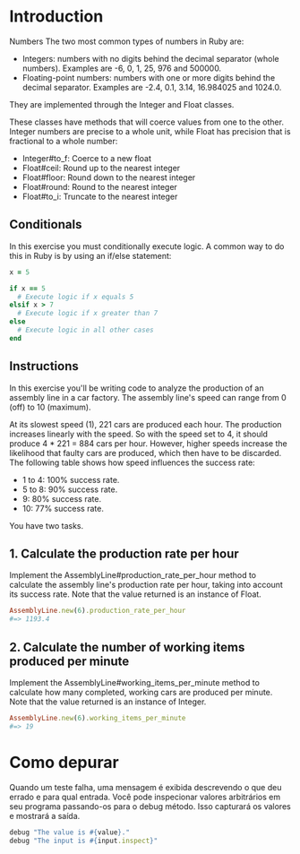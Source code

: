 # Introduction
Numbers
The two most common types of numbers in Ruby are:

- Integers: numbers with no digits behind the decimal separator (whole numbers). Examples are -6, 0, 1, 25, 976 and 500000.
- Floating-point numbers: numbers with one or more digits behind the decimal separator. Examples are -2.4, 0.1, 3.14, 16.984025 and 1024.0.

They are implemented through the Integer and Float classes.

These classes have methods that will coerce values from one to the other. Integer numbers are precise to a whole unit, while Float has precision that is fractional to a whole number:

- Integer#to_f: Coerce to a new float
- Float#ceil: Round up to the nearest integer
- Float#floor: Round down to the nearest integer
- Float#round: Round to the nearest integer
- Float#to_i: Truncate to the nearest integer

## Conditionals
In this exercise you must conditionally execute logic. A common way to do this in Ruby is by using an if/else statement:

``` ruby
x = 5

if x == 5
  # Execute logic if x equals 5
elsif x > 7
  # Execute logic if x greater than 7
else
  # Execute logic in all other cases
end
```

## Instructions
In this exercise you'll be writing code to analyze the production of an assembly line in a car factory. The assembly line's speed can range from 0 (off) to 10 (maximum).

At its slowest speed (1), 221 cars are produced each hour. The production increases linearly with the speed. So with the speed set to 4, it should produce 4 * 221 = 884 cars per hour. However, higher speeds increase the likelihood that faulty cars are produced, which then have to be discarded. The following table shows how speed influences the success rate:

- 1 to 4: 100% success rate.
- 5 to 8: 90% success rate.
- 9: 80% success rate.
- 10: 77% success rate.

You have two tasks.

## 1. Calculate the production rate per hour
Implement the AssemblyLine#production_rate_per_hour method to calculate the assembly line's production rate per hour, taking into account its success rate. Note that the value returned is an instance of Float.

``` ruby
AssemblyLine.new(6).production_rate_per_hour
#=> 1193.4
```
## 2. Calculate the number of working items produced per minute
Implement the AssemblyLine#working_items_per_minute method to calculate how many completed, working cars are produced per minute. Note that the value returned is an instance of Integer.

``` ruby
AssemblyLine.new(6).working_items_per_minute
#=> 19
```

# Como depurar
Quando um teste falha, uma mensagem é exibida descrevendo o que deu errado e para qual entrada. Você pode inspecionar valores arbitrários em seu programa passando-os para o debug método. Isso capturará os valores e mostrará a saída.

``` ruby
debug "The value is #{value}."
debug "The input is #{input.inspect}"
```